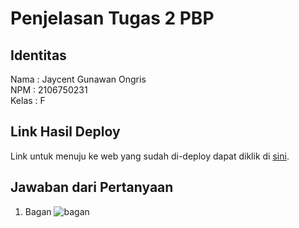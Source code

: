# Penjelasan Tugas 2 PBP

## Identitas
Nama    : Jaycent Gunawan Ongris<br>
NPM     : 2106750231<br>
Kelas   : F

## Link Hasil Deploy
Link untuk menuju ke web yang sudah di-deploy dapat diklik di [sini](https://tugas-pbp-2.herokuapp.com/katalog/).

## Jawaban dari Pertanyaan
1. Bagan
   ![bagan](https://user-images.githubusercontent.com/88029772/189676690-0a7a362c-0967-41ee-90ff-d1444eb2e412.png)
